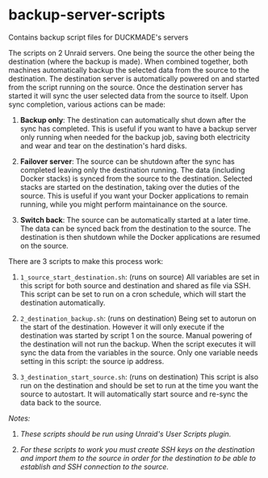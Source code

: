 # backup-server-scripts

Contains backup script files for DUCKMADE's servers

The scripts on 2 Unraid servers. One being the source the other being the destination (where the backup is made). When combined together, both machines automatically backup the selected data from the source to the destination. The destination server is automatically powered on and started from the script running on the source. Once the destination server has started it will sync the user selected data from the source to itself. Upon sync completion, various actions can be made:

1. **Backup only**: The destination can automatically shut down after the sync has completed. This is useful if you want to have a backup server only running when needed for the backup job, saving both electricity and wear and tear on the destination's hard disks.

2. **Failover server**: The source can be shutdown after the sync has completed leaving only the destination running. The data (including Docker stacks) is synced from the source to the destination. Selected stacks are started on the destination, taking over the duties of the source. This is useful if you want your Docker applications to remain running, while you might perform maintainance on the source.

3. **Switch back**: The source can be automatically started at a later time. The data can be synced back from the destination to the source. The destination is then shutdown while the Docker applications are resumed on the source.

There are 3 scripts to make this process work:

1. `1_source_start_destination.sh`: (runs on source) All variables are set in this script for both source and destination and shared as file via SSH. This script can be set to run on a cron schedule, which will start the destination automatically.

2. `2_destination_backup.sh`: (runs on destination) Being set to autorun on the start of the destination. However it will only execute if the destination was started by script 1 on the source. Manual powering of the destination will not run the backup. When the script executes it will sync the data from the variables in the source. Only one variable needs setting in this script: the source ip address.

3. `3_destination_start_source.sh`: (runs on destination) This script is also run on the destination and should be set to run at the time you want the source to autostart. It will automatically start source and re-sync the data back to the source.

*Notes:*

1. *These scripts should be run using Unraid's User Scripts plugin.*

2. *For these scripts to work you must create SSH keys on the destination and import them to the source in order for the destination to be able to establish and SSH connection to the source.*